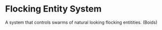 # Flocking Entity System
 A system that controls swarms of natural looking flocking entitities. (Boids)

